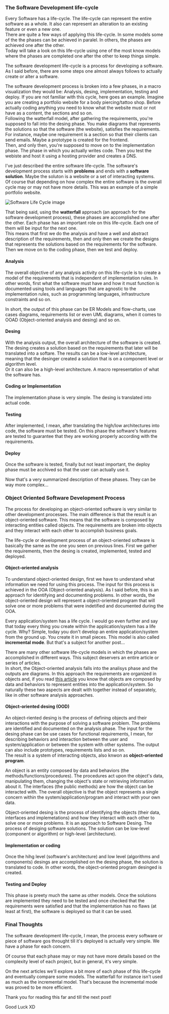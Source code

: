<div style="text-align: left;">
    <h3>The Software Development life-cycle</h3>
    <p>
        Every Software has a life-cycle. The life-cycle can represent
        the entire software as a whole. It also can represent an
        alteration to an existing feature or even a new one.
        <br>
        There are quite a few ways of applying this life-cycle.
        In some models some of the the phases can be achieved in 
        paralel. In others, the phases are achieved one after the other.
        <br>
        Today will take a look on this life-cycle using one of the most
        know models where the phases are completed one after the other
        to keep things simple.
    </p>
    <p>
        The software development life-cycle is a process for developing
        a software. As I said before, there are some steps
        one almost always follows to actually create or alter a software.
    </p>
    <p>
        The software development process is broken into a few
        phases, in a macro visualization they would be:
        Analysis, desing, implementation, testing and deploy.
        If you are not familiar with this cycle, here goes an example.
        Imagine you are creating a portfolio website for a body piercing/tattoo
        shop. Before actually coding anything you need to know what
        the website must or not have as a content, the sections and so on.
        <br>
        Following the watterfall model, after gathering the requirements,
        you're supposed to fall into the desing phase. You make diagrams
        that represents the solutions so that the software (the website),
        satisfies the requirements. For instance, maybe one requirement
        is a section so that their clients can send emails. Maybe a prototype
        is created for the frontend.
        <br>
        Then, and only then, you're supposed to move on to the implementation
        phase. The phase in which you actually writes code. Then you
        test the webiste and host it using a hosting provider and creates a DNS.
    </p>
    <p>
        I've just described the entire software life-cycle. The software's
        development process starts with <strong>problems</strong> and ends
        with a <strong>software solution</strong>. Maybe the soluton is
        a website or a set of interacting systems.
        <br>
        Of course
        that depending on how complex the entire software is the overall
        cycle may or may not have more details. This was an example of
        a simple portfolio website.
    </p>
    <img src="" alt="Software Life Cycle image">
    <p>
        That being said, using the <strong>watterfall</strong> approach
        (an approach for the software development process),
        these phases are accomplished one
        after the other.
        Each phase has an important role on this life-cycle.
        Each one of them will be input for the next one.
        <br>
        This means that first we do the analysis
        and have a well and abstract description of the requirements,
        then and only then we create the designs that represents
        the solutions based on the requirements for the software.
        Then we move on to the coding phase, then we test and deploy.
    </p>
    <h4>Analysis</h4>
    <p>
        The overall objective of any analysis activity on this life-cycle
        is to create a model of the requirements that is independent
        of implementation rules. In other words, first what
        the software must have and how it must function is documented using tools
        and languages that are agnostic to the implementation rules, such as
        programming languages, infrastructure constraints and so on.
    </p>
    <p>
        In short, the output of this phase can be ER Models and flow-charts,
        use cases diagrams, requirements list or even UML diagrams,
        when it comes to OOAD (Object-oriented analysis and desing) and so on.
    </p>
    <h4>Desing</h4>
    <p>
        With the analysis output, the overall architecture of the software
        is created. The desing creates a solution based on the 
        requirements that later will be translated into a softare.
        The results can be a low-level architecture, meaning that the desinger
        created a solution that is on a component level or algorithm level.
        <br>
        Or it can also be a high-level architecture. A macro representation
        of what the software has.
    </p>
    <h4>Coding or Implementation</h4>
    <p>
        The implementation phase is very simple. The desing is translated into
        actual code.
    </p>
    <h4>Testing</h4>
    <p>
        After implemented, I mean, after translating the high/low architectures
        into code, the software must be tested. On this phase the software's
        features are tested to guarantee that they are working properly according
        with the requirements.
    </p>
    <h4>Deploy</h4>
    <p>
        Once the software is tested, finally but not least important,
        the deploy phase must be acchived so that the user can
        actually use it.
    </p>
    <p>
        Now that's a very summarized description of these phases.
        They can be way more complex...
    </p>
    <h3>Object Oriented Software Development Process</h3>
    <p>
        The process for developing an object-oriented software
        is very similar to other development processes.
        The main difference is that the result is an
        object-oriented software. This means that
        the software is composed by interacting entities called objects.
        The requirements are broken into objects and
        they interact with each other to accomplish business goals.
    </p>
    <p>
        The life-cycle or development process of an object-oriented software
        is basically the same as the one you seen on previous
        lines.
        First we gather the requirements, then the desing is created,
        implemented, tested and deployed.
    </p>
    <h4>Object-oriented analysis</h4>
    <p>
        To understand object-oriented design, first we have to
        understand what information we need for using this process.
        The input for this process is achieved in the OOA (Object-oriented
        analysis). As I said before, this is an approach
        for identifying and documenting problems.
        In other words, the object-oriented design will
        represent a object-oriented program that will solve one or
        more problems that were indetified and documented during the OOA.
    </p>
    <p>
        Every application/system has a life cycle. I would go even further
        and say that today every thing you create within the
        application/system has a life cycle.
        Why? Simple, today you don't develop an entire application/system
        from the ground up. You create it in small pieces.
        This model is also called <strong>incremental mode</strong>.
        But that's a subject for another post...
    </p>
    <p>
        There are many other software life-cycle models in which
        the phases are accomplished in different ways. This subject
        deservers an entire article or series of articles.
        <br>
        In short, the Object-oriented analysis falls into
        the analisys phase and the outputs are diagrams.
        In this approach the requirements are organized in objects
        and, if you read <a href="#" target="blank">this article</a>
        you know that objects are composed by data and behaviors to
        represent entities into the application/system. So naturally
        these two aspects are dealt with together instead of separately,
        like in other software analysis approaches.
    </p>
    <h4>Object-oriented desing (OOD)</h4>
    <p>
        An object-riented desing is the process of defining objects and
        their interactions with the purpose of solving a software problem.
        The problems are identified and documented on the analysis phase.
        The input for the desing phase can be use cases for functional
        requirements, I mean, for describing behaviors and interaction
        between the user and system/application or between the system with
        other systems. The output can also include prototypes, requirements
        lists and so on.
        <br>
        The result is a system of interacting objects,
        also knwon as <strong>object-oriented program</strong>.
    </p>
    <p>
        An object is an entity composed by data and behaviors
        (the methods/functions/procedures).
        The procedures act upon the object's data, manipulating them,
        changing the object's
        state or retrieving information about it. The interfaces
        (the public methods) are how the object can be interacted with.
        The overall objective is that the object represents a single
        concern within the system/application/program and interact with
        your own data.
    </p>
    <p>
        Object-oriented desing is the process of identifying the
        objects (their data, interfaces and implemetations)
        and how they interact with each other to solve one or more problems. 
        It is an approach to Software Desing. The process of desiging software
        solutions.
        The solution can be low-level (component or algorithm)
        or high-level (architecture).
    </p>
    <h4>Implementation or coding</h4>
    <p>
        Once the hihg level (software's architecture)
        and low level (algorithms and components) desings are
        accomplished on the desing phase, the solution is translated
        to code. In other words, the object-oriented program
        desinged is created.
    </p>
    <h4>Testing and Deploy</h4>
    <p>
        This phase is preety much the same as other models.
        Once the solutions are implemented they need to be
        tested and once checked that the requirements
        were satisfied and that the implementation has no
        flaws (at least at first), the software is deployed
        so that it can be used.
    </p>
    <h3>Final Thoughts</h3>
    <p>
        The software development life-cycle, I mean,
        the process every software or piece of software
        gos throught till it's deployed is actually
        very simple.
        We have a phase for each concern.
    </p>
    <p>
        Of course that each phase may or may not have more details
        based on the complexity level of each project,
        but in general, it's very simple.
    </p>
    <p>
        On the next articles we'll explore a bit more of each phase of
        this life-cycle and eventually compare some models.
        The watterfall for instance isn't used as much as the
        incremental model. That's because the incremental mode
        was proved to be more efficient.
    </p>
    <p>
        Thank you for reading this far and till the next post!
    </p>
    Good Luck XD
</div>